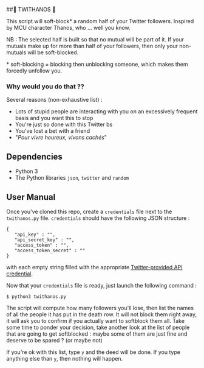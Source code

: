 ##🔮 TWITHANOS 🔮

This script will soft-block\* a random half of your Twitter followers. Inspired by MCU character Thanos, who ... well you know.

NB : The selected half is built so that no mutual will be part of it. If your mutuals make up for more than half of your followers, then only your non-mutuals will be soft-blocked.

\* soft-blocking = blocking then unblocking someone, which makes them forcedly unfollow you.

### Why would you do that ??

Several reasons (non-exhaustive list)  :

* Lots of stupid people are interacting with you on an excessively frequent basis and you want this to stop
* You're just so done with this Twitter bs
* You've lost a bet with a friend
* "_Pour vivre heureux, vivons cachés_"

## Dependencies

* Python 3
* The Python libraries `json`, `twitter` and `random`

## User Manual

Once you've cloned this repo, create a `credentials` file next to the `twithanos.py` file. `credentials` should have the following JSON structure :

```
{
   "api_key" : "",
   "api_secret_key" : "",
   "access_token" : "",
   "access_token_secret" : ""
}
```

with each empty string filled with the appropriate [Twitter-provided API credential](https://developer.twitter.com/en/docs/basics/authentication/guides/access-tokens).

Now that your `credentials` file is ready, just launch the following command :

`$ python3 twithanos.py`

The script will compute how many followers you'll lose, then list the names of all the people it has put in the death row. It will not block them right away, it will ask you to confirm if you actually want to softblock them all. Take some time to ponder your decision, take another look at the list of people that are going to get softblocked : maybe some of them are just fine and deserve to be spared ? (or maybe not)

If you're ok with this list, type `y` and the deed will be done. If you type anything else than `y`, then nothing will happen.

